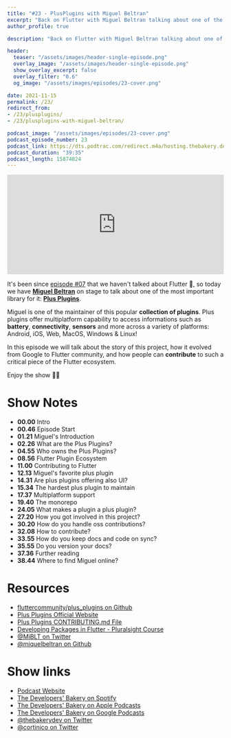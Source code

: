 ```yaml
---
title: "#23 - PlusPlugins with Miguel Beltran"
excerpt: "Back on Flutter with Miguel Beltran talking about one of the most important library: Plus Plugins"
author_profile: true

description: "Back on Flutter with Miguel Beltran talking about one of the most important library: Plus Plugins"

header:
  teaser: "/assets/images/header-single-episode.png" 
  overlay_image: "/assets/images/header-single-episode.png"
  show_overlay_excerpt: false
  overlay_filter: "0.6"
  og_image: "/assets/images/episodes/23-cover.png"

date: 2021-11-15
permalink: /23/
redirect_from:
- /23/plusplugins/
- /23/plusplugins-with-miguel-beltran/

podcast_image: "/assets/images/episodes/23-cover.png"
podcast_episode_number: 23
podcast_link: https://dts.podtrac.com/redirect.m4a/hosting.thebakery.dev/23-thedevelopersbakery-plusplugins.m4a
podcast_duration: "39:35"
podcast_length: 15874024
---
```


<iframe src="https://open.spotify.com/embed-podcast/show/4jV6Yoz7D38sZJlYMzJm3k" width="100%" height="232" frameborder="0" allowtransparency="true" allow="encrypted-media"></iframe>

It's been since [episode #07](/07) that we haven't talked about Flutter 💙, so today we have [**Miguel Beltran**](https://twitter.com/MiBLT) on stage to talk about one of the most important library for it: [**Plus Plugins**](https://github.com/fluttercommunity/plus_plugins).

Miguel is one of the maintainer of this popular **collection of plugins**. Plus plugins offer multiplatform capability to access informations 
such as **battery**, **connectivity**, **sensors** and more across a variety of platforms: Android, iOS, Web, MacOS, Windows & Linux!

In this episode we will talk about the story of this project, how it evolved from Google to Flutter community, and
how people can **contribute** to such a critical piece of the Flutter ecosystem.
            
Enjoy the show 👨‍🍳

# Show Notes

- **00.00** Intro
- **00.46** Episode Start
- **01.21** Miguel's Introduction
- **02.26** What are the Plus Plugins?
- **04.55** Who owns the Plus Plugins?
- **08.56** Flutter Plugin Ecosystem
- **11.00** Contributing to Flutter
- **12.13** Miguel's favorite plus plugin
- **14.31** Are plus plugins offering also UI?
- **15.34** The hardest plus plugin to maintain
- **17.37** Multiplatform support
- **19.40** The monorepo
- **24.05** What makes a plugin a plus plugin?
- **27.20** How you got involved in this project?
- **30.20** How do you handle oss contributions?
- **32.08** How to contribute?
- **33.55** How do you keep docs and code on sync?
- **35.55** Do you version your docs?
- **37.36** Further reading
- **38.44** Where to find Miguel online?

# Resources

* <i class="fab fa-github"></i> [fluttercommunity/plus_plugins on Github](https://github.com/fluttercommunity/plus_plugins)
* <i class="fas fa-link"></i> [Plus Plugins Official Website](https://plus.fluttercommunity.dev/)
* <i class="fas fa-link"></i> [Plus Plugins CONTRIBUTING.md File](https://github.com/fluttercommunity/plus_plugins/blob/main/CONTRIBUTING.md)
* <i class="fas fa-link"></i> [Developing Packages in Flutter - Pluralsight Course](https://www.pluralsight.com/courses/developing-packages-flutter)
* <i class="fab fa-twitter"></i> [@MiBLT on Twitter](https://twitter.com/MiBLT)
* <i class="fab fa-github"></i> [@miquelbeltran on Github](https://github.com/miquelbeltran)

# Show links

* <i class="fas fa-link"></i> [Podcast Website](https://thebakery.dev)
* <i class="fab fa-spotify"></i> [The Developers' Bakery on Spotify](https://open.spotify.com/show/4jV6Yoz7D38sZJlYMzJm3k?si=AL3ske_0R_CKlEScMhYhug)
* <i class="fas fa-podcast"></i> [The Developers' Bakery on Apple Podcasts](https://podcasts.apple.com/us/podcast/the-developers-bakery/id1542849034)
* <i class="fab fa-google-play"></i> [The Developers' Bakery on Google Podcasts](https://podcasts.google.com/feed/aHR0cHM6Ly90aGViYWtlcnkuZGV2L3BvZGNhc3QueG1s)
* <i class="fab fa-twitter"></i> [@thebakerydev on Twitter](https://twitter.com/thebakerydev)
* <i class="fab fa-twitter"></i> [@cortinico on Twitter](https://twitter.com/cortinico)